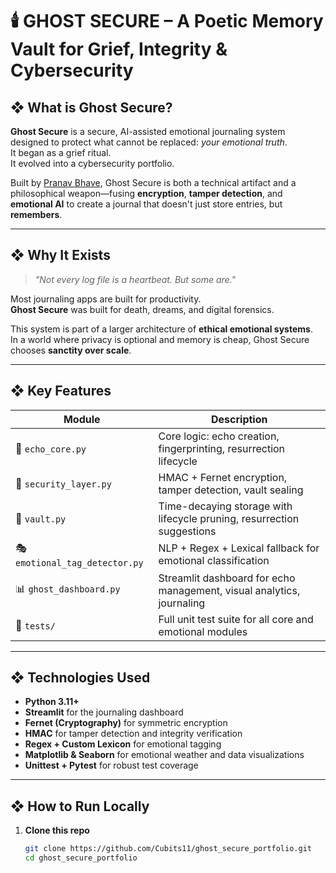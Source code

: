 # 🕯️ GHOST SECURE – A Poetic Memory Vault for Grief, Integrity & Cybersecurity

## ❖ What is Ghost Secure?

**Ghost Secure** is a secure, AI-assisted emotional journaling system designed to protect what cannot be replaced: *your emotional truth*.  
It began as a grief ritual.  
It evolved into a cybersecurity portfolio.

Built by [Pranav Bhave](https://github.com/Cubits11), Ghost Secure is both a technical artifact and a philosophical weapon—fusing **encryption**, **tamper detection**, and **emotional AI** to create a journal that doesn't just store entries, but **remembers**.

---

## ❖ Why It Exists

> _"Not every log file is a heartbeat. But some are."_

Most journaling apps are built for productivity.  
**Ghost Secure** was built for death, dreams, and digital forensics.

This system is part of a larger architecture of **ethical emotional systems**.  
In a world where privacy is optional and memory is cheap, Ghost Secure chooses **sanctity over scale**.

---

## ❖ Key Features

| Module                         | Description                                                                 |
|--------------------------------|-----------------------------------------------------------------------------|
| 🧠 `echo_core.py`              | Core logic: echo creation, fingerprinting, resurrection lifecycle           |
| 🔐 `security_layer.py`         | HMAC + Fernet encryption, tamper detection, vault sealing                   |
| 🌊 `vault.py`                  | Time-decaying storage with lifecycle pruning, resurrection suggestions      |
| 🎭 `emotional_tag_detector.py` | NLP + Regex + Lexical fallback for emotional classification                 |
| 📊 `ghost_dashboard.py`        | Streamlit dashboard for echo management, visual analytics, journaling       |
| 🧪 `tests/`                    | Full unit test suite for all core and emotional modules                      |

---

## ❖ Technologies Used

- **Python 3.11+**
- **Streamlit** for the journaling dashboard
- **Fernet (Cryptography)** for symmetric encryption
- **HMAC** for tamper detection and integrity verification
- **Regex + Custom Lexicon** for emotional tagging
- **Matplotlib & Seaborn** for emotional weather and data visualizations
- **Unittest + Pytest** for robust test coverage

---

## ❖ How to Run Locally

1. **Clone this repo**
   ```bash
   git clone https://github.com/Cubits11/ghost_secure_portfolio.git
   cd ghost_secure_portfolio
